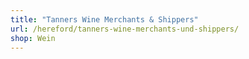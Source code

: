 ```yaml
---
title: "Tanners Wine Merchants & Shippers"
url: /hereford/tanners-wine-merchants-und-shippers/
shop: Wein
---
```


